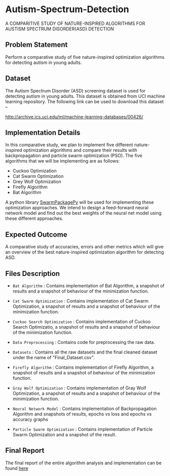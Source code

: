 # Autism-Spectrum-Detection

A COMPARITIVE STUDY OF NATURE-INSPIRED ALGORITHMS FOR AUSTISM SPECTRUM DISORDER(ASD) DETECTION

## Problem Statement

Perform a comparative study of five nature-inspired optimization algorithms for detecting autism in young adults. 

## Dataset

The Autism Spectrum Disorder (ASD) screening dataset is used for detecting autism in young adults. This dataset is obtained from UCI machine learning repository. The following link can be used to download this dataset – 

http://archive.ics.uci.edu/ml/machine-learning-databases/00426/

## Implementation Details

In this comparative study, we plan to implement five different nature-inspired optimization algorithms and compare their results with backpropagation and particle swarm optimization (PSO). The five algorithms that we will be implementing are as follows:
- Cuckoo Optimization
- Cat Swarm Optimization
- Grey Wolf Optimization
- Firefly Algorithm
- Bat Algorithm

A python library [SwarmPackagePy](https://github.com/SISDevelop/SwarmPackagePy) will be used for implementing these optimization approaches. We intend to design a feed-forward neural network model and find out the best weights of the neural net model using these different approaches.

## Expected Outcome

A comparative study of accuracies, errors and other metrics which will give an overview of the best nature-inspired optimization algorithm for detecting ASD.

## Files Description

- ```Bat Algorithm``` : Contains implementation of Bat Algorithm, a snapshot of results and a snapshot of behaviour of the minimization function.

- ```Cat Swarm Optimization``` : Contains implementation of Cat Swarm Optimization, a snapshot of results and a snapshot of behaviour of the minimization function.

- ```Cuckoo Search Optimization``` : Contains implementation of Cuckoo Search Optimizatio, a snapshot of results and a snapshot of behaviour of the minimization function.

- ```Data Preprocessing``` : Contains code for preprocessing the raw data.

- ```Datasets``` : Contains all the raw datasets and the final cleaned dataset under the name of "Final_Dataset.csv".

- ```Firefly Algorithm``` : Contains implementation of Firefly Algorithm, a snapshot of results and a snapshot of behaviour of the minimization function.

- ```Gray Wolf Optimization``` : Contains implementation of Gray Wolf Optimization, a snapshot of results and a snapshot of behaviour of the minimization function.

- ```Neural Network Model``` : Contains implementation of Backpropagation Algorithm and snapshots of results, epochs vs loss and epochs vs accuracy graphs

- ```Particle Swarm Optimization``` : Contains implementation of Particle Swarm Optimization and a snapshot of the result.

## Final Report

The final report of the entire algorithm analysis and implementation can be found [here](https://github.com/rajasd27/Autism-Spectrum-Detection/blob/master/Final%20Report.pdf)
